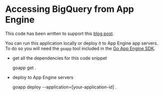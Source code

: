 # Accessing BigQuery from App Engine

This code has been written to support this [blog post][1].

You can run this application locally or deploy it to App Engine app servers.
To do so you will need the `goapp` tool included in the [Go App Engine SDK][2].

- get all the dependencies for this code snippet

	goapp get .

- deploy to App Engine servers

	goapp deploy --application=[your-application-id] .

[1]: https://medium.com/@francesc/accessing-bigquery-from-app-engine-d01823de81ee
[2]: https://cloud.google.com/appengine/downloads?hl=en
